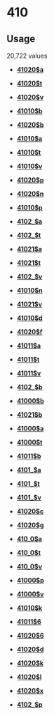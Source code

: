 # 410

## Usage

20,722 values

-   **[41020$a](../../tags/410/41020a-1.md)**  

-   **[41020$t](../../tags/410/41020t-2.md)**  

-   **[41020$v](../../tags/410/41020v-3.md)**  

-   **[41010$b](../../tags/410/41010b-4.md)**  

-   **[41020$b](../../tags/410/41020b-5.md)**  

-   **[41010$a](../../tags/410/41010a-6.md)**  

-   **[41010$t](../../tags/410/41010t-7.md)**  

-   **[41010$v](../../tags/410/41010v-8.md)**  

-   **[41020$p](../../tags/410/41020p-9.md)**  

-   **[41020$n](../../tags/410/41020n-10.md)**  

-   **[41010$p](../../tags/410/41010p-11.md)**  

-   **[4102\_$a](../../tags/410/4102_a-12.md)**  

-   **[4102\_$t](../../tags/410/4102_t-13.md)**  

-   **[41021$a](../../tags/410/41021a-14.md)**  

-   **[41021$t](../../tags/410/41021t-15.md)**  

-   **[4102\_$v](../../tags/410/4102_v-16.md)**  

-   **[41010$n](../../tags/410/41010n-17.md)**  

-   **[41021$v](../../tags/410/41021v-18.md)**  

-   **[41010$d](../../tags/410/41010d-19.md)**  

-   **[41020$f](../../tags/410/41020f-20.md)**  

-   **[41011$a](../../tags/410/41011a-21.md)**  

-   **[41011$t](../../tags/410/41011t-22.md)**  

-   **[41011$v](../../tags/410/41011v-23.md)**  

-   **[4102\_$b](../../tags/410/4102_b-24.md)**  

-   **[41000$b](../../tags/410/41000b-25.md)**  

-   **[41021$b](../../tags/410/41021b-26.md)**  

-   **[41000$a](../../tags/410/41000a-27.md)**  

-   **[41000$t](../../tags/410/41000t-28.md)**  

-   **[41011$b](../../tags/410/41011b-29.md)**  

-   **[4101\_$a](../../tags/410/4101_a-30.md)**  

-   **[4101\_$t](../../tags/410/4101_t-31.md)**  

-   **[4101\_$v](../../tags/410/4101_v-32.md)**  

-   **[41020$c](../../tags/410/41020c-33.md)**  

-   **[41020$g](../../tags/410/41020g-34.md)**  

-   **[410\_0$a](../../tags/410/410_0a-35.md)**  

-   **[410\_0$t](../../tags/410/410_0t-36.md)**  

-   **[410\_0$v](../../tags/410/410_0v-37.md)**  

-   **[41000$p](../../tags/410/41000p-38.md)**  

-   **[41000$v](../../tags/410/41000v-39.md)**  

-   **[41010$k](../../tags/410/41010k-40.md)**  

-   **[41011$6](../../tags/410/410116-41.md)**  

-   **[41020$6](../../tags/410/410206-42.md)**  

-   **[41020$d](../../tags/410/41020d-43.md)**  

-   **[41020$k](../../tags/410/41020k-44.md)**  

-   **[41020$l](../../tags/410/41020l-45.md)**  

-   **[41020$x](../../tags/410/41020x-46.md)**  

-   **[4102\_$p](../../tags/410/4102_p-47.md)**  


